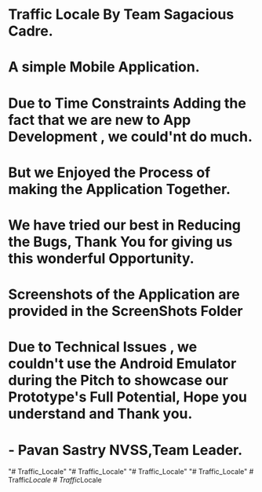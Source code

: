 # Traffic Locale By Team Sagacious Cadre.
# A simple  Mobile Application.
# Due to Time Constraints Adding the fact that we are new to App Development ,  we could'nt do much.
# But we Enjoyed the Process of making the Application Together.
# We have tried our best in Reducing the Bugs, Thank You for giving us this wonderful Opportunity.
# Screenshots of the Application are provided in the ScreenShots Folder
# Due to Technical Issues , we couldn't use the Android Emulator during the Pitch to showcase our Prototype's Full Potential, Hope you understand and Thank you.

# - Pavan Sastry NVSS,Team Leader.



"# Traffic_Locale" 
"# Traffic_Locale" 
"# Traffic_Locale" 
"# Traffic_Locale" 
#   T r a f f i c _ L o c a l e  
 #   T r a f f i c _ L o c a l e  
 